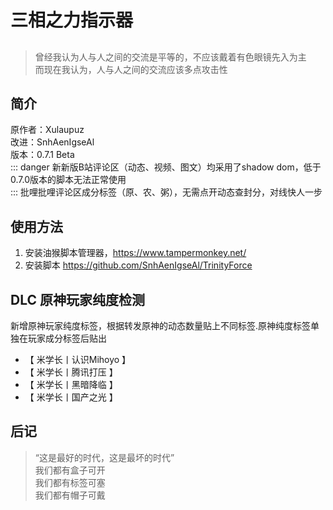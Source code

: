 # 三相之力指示器

##  
> 曾经我认为人与人之间的交流是平等的，不应该戴着有色眼镜先入为主  
而现在我认为，人与人之间的交流应该多点攻击性

## 简介
原作者：Xulaupuz  
改进：SnhAenIgseAl  
版本：0.7.1 Beta  
::: danger
新新版B站评论区（动态、视频、图文）均采用了shadow dom，低于0.7.0版本的脚本无法正常使用  
:::
批哩批哩评论区成分标签（原、农、粥），无需点开动态查封分，对线快人一步

## 使用方法
1. 安装油猴脚本管理器，https://www.tampermonkey.net/
2. 安装脚本 https://github.com/SnhAenIgseAl/TrinityForce

## DLC 原神玩家纯度检测
新增原神玩家纯度标签，根据转发原神的动态数量贴上不同标签.原神纯度标签单独在玩家成分标签后贴出
- 【 米学长丨认识Mihoyo 】  
- 【 米学长丨腾讯打压 】  
- 【 米学长丨黑暗降临 】  
- 【 米学长丨国产之光 】  

## 后记
> “这是最好的时代，这是最坏的时代”  
我们都有盒子可开  
我们都有标签可塞  
我们都有帽子可戴  
